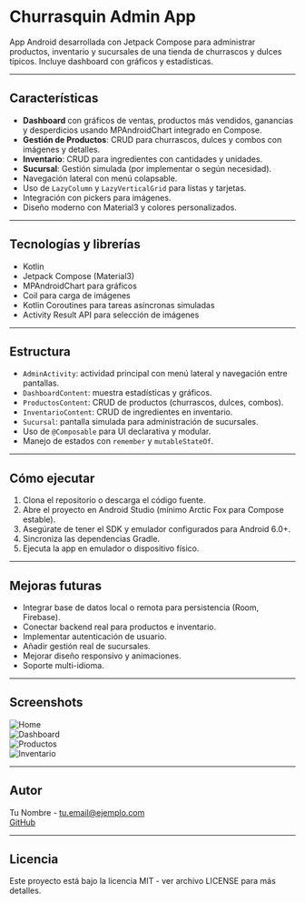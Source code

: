 # Churrasquin Admin App

App Android desarrollada con Jetpack Compose para administrar productos, inventario y sucursales de una tienda de churrascos y dulces típicos. Incluye dashboard con gráficos y estadísticas.

---

## Características

- **Dashboard** con gráficos de ventas, productos más vendidos, ganancias y desperdicios usando MPAndroidChart integrado en Compose.
- **Gestión de Productos**: CRUD para churrascos, dulces y combos con imágenes y detalles.
- **Inventario**: CRUD para ingredientes con cantidades y unidades.
- **Sucursal**: Gestión simulada (por implementar o según necesidad).
- Navegación lateral con menú colapsable.
- Uso de `LazyColumn` y `LazyVerticalGrid` para listas y tarjetas.
- Integración con pickers para imágenes.
- Diseño moderno con Material3 y colores personalizados.

---

## Tecnologías y librerías

- Kotlin
- Jetpack Compose (Material3)
- MPAndroidChart para gráficos
- Coil para carga de imágenes
- Kotlin Coroutines para tareas asíncronas simuladas
- Activity Result API para selección de imágenes

---

## Estructura

- `AdminActivity`: actividad principal con menú lateral y navegación entre pantallas.
- `DashboardContent`: muestra estadísticas y gráficos.
- `ProductosContent`: CRUD de productos (churrascos, dulces, combos).
- `InventarioContent`: CRUD de ingredientes en inventario.
- `Sucursal`: pantalla simulada para administración de sucursales.
- Uso de `@Composable` para UI declarativa y modular.
- Manejo de estados con `remember` y `mutableStateOf`.

---

## Cómo ejecutar

1. Clona el repositorio o descarga el código fuente.
2. Abre el proyecto en Android Studio (mínimo Arctic Fox para Compose estable).
3. Asegúrate de tener el SDK y emulador configurados para Android 6.0+.
4. Sincroniza las dependencias Gradle.
5. Ejecuta la app en emulador o dispositivo físico.

---

## Mejoras futuras

- Integrar base de datos local o remota para persistencia (Room, Firebase).
- Conectar backend real para productos e inventario.
- Implementar autenticación de usuario.
- Añadir gestión real de sucursales.
- Mejorar diseño responsivo y animaciones.
- Soporte multi-idioma.

---

## Screenshots
![Home](<img width="1080" height="2400" alt="Image" src="https://github.com/user-attachments/assets/3eecd05d-d6bf-4065-875b-1fe8838a6851" />)  
![Dashboard](docs/screenshot_dashboard.png)  
![Productos](docs/screenshot_productos.png)  
![Inventario](docs/screenshot_inventario.png)  

---

## Autor

Tu Nombre - tu.email@ejemplo.com  
[GitHub](https://github.com/tuusuario)

---

## Licencia

Este proyecto está bajo la licencia MIT - ver archivo LICENSE para más detalles.

